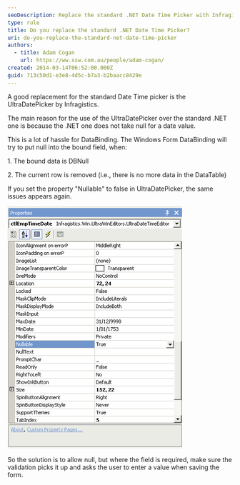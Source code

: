 ```yaml
---
seoDescription: Replace the standard .NET Date Time Picker with Infragistics' UltraDatePicker to handle null date values and simplify DataBinding.
type: rule
title: Do you replace the standard .NET Date Time Picker?
uri: do-you-replace-the-standard-net-date-time-picker
authors:
  - title: Adam Cogan
    url: https://ww.ssw.com.au/people/adam-cogan/
created: 2014-03-14T06:52:00.000Z
guid: 713c50d1-e3e8-4d5c-b7a3-b2baacc8429e
---
```


A good replacement for the standard Date Time picker is the UltraDatePicker by Infragistics.

The main reason for the use of the UltraDatePicker over the standard .NET one is because the .NET one does not take null for a date value.

<!--endintro-->

This is a lot of hassle for DataBinding. The Windows Form DataBinding will try to put null into the bound field, when:

1. The bound data is DBNull

2. The current row is removed (i.e., there is no more data in the DataTable)

If you set the property "Nullable" to false in UltraDatePicker, the same issues appears again.

![Figure: Set "Nullable" to true to allow DBNull values from bound DataRows](datetimepickerproperties.gif)

So the solution is to allow null, but where the field is required, make sure the validation picks it up and asks the user to enter a value when saving the form.
